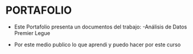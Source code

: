 # PORTAFOLIO

- Este Portafolio presenta un documentos del trabajo:
  -Análisis de Datos Premier Legue
  
- Por este medio publico lo que aprendi y puedo hacer por este curso
